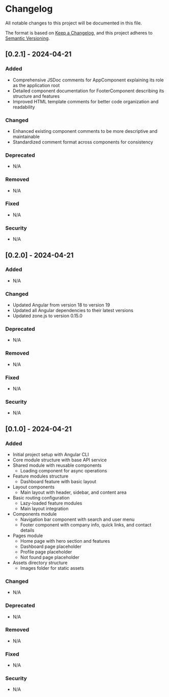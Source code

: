 # Changelog

All notable changes to this project will be documented in this file.

The format is based on [Keep a Changelog](https://keepachangelog.com/en/1.0.0/),
and this project adheres to [Semantic Versioning](https://semver.org/spec/v2.0.0.html).

## [0.2.1] - 2024-04-21

### Added
- Comprehensive JSDoc comments for AppComponent explaining its role as the application root
- Detailed component documentation for FooterComponent describing its structure and features
- Improved HTML template comments for better code organization and readability

### Changed
- Enhanced existing component comments to be more descriptive and maintainable
- Standardized comment format across components for consistency

### Deprecated
- N/A

### Removed
- N/A

### Fixed
- N/A

### Security
- N/A

## [0.2.0] - 2024-04-21

### Added
- N/A

### Changed
- Updated Angular from version 18 to version 19
- Updated all Angular dependencies to their latest versions
- Updated zone.js to version 0.15.0

### Deprecated
- N/A

### Removed
- N/A

### Fixed
- N/A

### Security
- N/A

## [0.1.0] - 2024-04-21

### Added
- Initial project setup with Angular CLI
- Core module structure with base API service
- Shared module with reusable components
  - Loading component for async operations
- Feature modules structure
  - Dashboard feature with basic layout
- Layout components
  - Main layout with header, sidebar, and content area
- Basic routing configuration
  - Lazy-loaded feature modules
  - Main layout integration
- Components module
  - Navigation bar component with search and user menu
  - Footer component with company info, quick links, and contact details
- Pages module
  - Home page with hero section and features
  - Dashboard page placeholder
  - Profile page placeholder
  - Not found page placeholder
- Assets directory structure
  - Images folder for static assets

### Changed
- N/A

### Deprecated
- N/A

### Removed
- N/A

### Fixed
- N/A

### Security
- N/A 